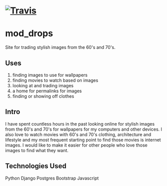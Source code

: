 # [![Travis](https://travis-ci.org/henry808/mod_drops.svg?branch=master)](https://travis-ci.org/henry808/mod_drops.svg?branch=master) 

# mod_drops

Site for trading stylish images from the 60's and 70's.

## Uses

1. finding images to use for wallpapers
2. finding movies to watch based on images
3. looking at and trading images
4. a home for permalinks for images
5. finding or showing off clothes

## Intro

 I have spent countless hours in the past looking online for stylish images from the 60's and 70's for wallpapers for my computers and other devices. I also love to watch movies with 60's and 70's clothing, architecture and lifestyle and my most frequent starting point to find those movies is internet images. I would like to make it easier for other people who love those images to find what they want.

## Technologies Used
Python
Django
Postgres
Bootstrap
Javascript